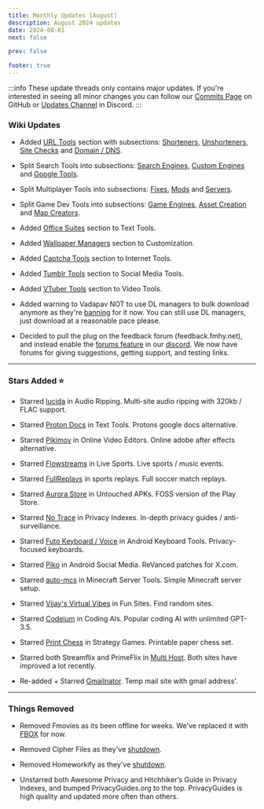 ```yaml
---
title: Monthly Updates [August]
description: August 2024 updates
date: 2024-08-01
next: false

prev: false

footer: true
---
```


<Post authors="nbats"/>

:::info
These update threads only contains major updates. If you're interested
in seeing all minor changes you can follow our
[Commits Page](https://github.com/fmhy/FMHYedit/commits/main) on GitHub or
[Updates Channel](https://redd.it/17f8msf) in Discord.
:::

### Wiki Updates

- Added [URL Tools](https://fmhy.net/internet-tools#url-tools) section with
  subsections: [Shorteners](https://fmhy.net/internet-tools#url-shorteners),
  [Unshorteners](https://fmhy.net/internet-tools#url-unshorteners),
  [Site Checks](https://fmhy.net/internet-tools#down-site-checkers) and
  [Domain / DNS](https://fmhy.net/internet-tools#domain-dns).

- Split Search Tools into subsections:
  [Search Engines](https://fmhy.net/internet-tools#search-engines),
  [Custom Engines](https://fmhy.net/internet-tools#custom-search-engines) and
  [Google Tools](https://fmhy.net/internet-tools#google-search-tools).

- Split Multiplayer Tools into subsections:
  [Fixes](https://fmhy.net/gaming-tools#multiplayer-fixes),
  [Mods](https://fmhy.net/gaming-tools#multiplayer-mods) and
  [Servers](https://fmhy.net/gaming-tools#multiplayer-servers).

- Split Game Dev Tools into subsections:
  [Game Engines](https://fmhy.net/devtools#game-engines),
  [Asset Creation](https://fmhy.net/devtools#asset-creation) and
  [Map Creators](https://fmhy.net/devtools#map-creators-editors).

- Added [Office Suites](https://fmhy.net/text-tools#office-suites) section to
  Text Tools.

- Added [Wallpaper Managers](https://fmhy.net/system-tools#wallpaper-managers)
  section to Customization.

- Added [Captcha Tools](https://fmhy.net/internet-tools#captcha-tools) section
  to Internet Tools.

- Added [Tumblr Tools](https://fmhy.net/social-media-tools#tumblr-tools) section
  to Social Media Tools.

- Added [VTuber Tools](https://fmhy.net/video-tools#vtuber-tools) section to
  Video Tools.

- Added warning to Vadapav NOT to use DL managers to bulk download anymore as
  they're [banning](https://ibb.co/VvrZMXQ) for it now. You can still use DL
  managers, just download at a reasonable pace please.

- Decided to pull the plug on the feedback forum (feedback.fmhy.net), and
  instead enable the
  [forums feature](https://discord.com/blog/forum-channels-space-for-organized-conversation)
  in our [discord](https://discord.gg/5W9QJKuPkD). We now have forums for giving
  suggestions, getting support, and testing links.

---

### Stars Added ⭐

- Starred [lucida](https://fmhy.net/audiopiracyguide#audio-ripping-sites) in
  Audio Ripping. Multi-site audio ripping with 320kb / FLAC support.

- Starred [Proton Docs](https://fmhy.net/text-tools#online-editors) in Text
  Tools. Protons google docs alternative.

- Starred [Pikimov](https://fmhy.net/video-tools#online-editors) in Online Video
  Editors. Online adobe after effects alternative.

- Starred [Flowstreams](https://fmhy.net/videopiracyguide#live-sports) in Live
  Sports. Live sports / music events.

- Starred [FullReplays](https://fmhy.net/videopiracyguide#sports-replays) in
  sports replays. Full soccer match replays.

- Starred [Aurora Store](https://fmhy.net/android-iosguide#untouched-apks) in
  Untouched APKs. FOSS version of the Play Store.

- Starred [No Trace](https://fmhy.net/adblockvpnguide#privacy-indexes) in
  Privacy Indexes. In-depth privacy guides / anti-surveillance.

- Starred
  [Futo Keyboard / Voice](https://fmhy.net/android-iosguide#keyboard-text) in
  Android Keyboard Tools. Privacy-focused keyboards.

- Starred [Piko](https://fmhy.net/android-iosguide#social-media-apps) in Android
  Social Media. ReVanced patches for X.com.

- Starred [auto-mcs](https://fmhy.net/storage#minecraft-server-tools) in
  Minecraft Server Tools. Simple Minecraft server setup.

- Starred [Vijay's Virtual Vibes](https://fmhy.net/miscguide#random) in Fun
  Sites. Find random sites.

- Starred [Codeium](https://fmhy.net/ai#coding-ais) in Coding AIs. Popular
  coding AI with unlimited GPT-3.5.

- Starred [Print Chess](https://fmhy.net/gamingpiracyguide#strategy) in Strategy
  Games. Printable paper chess set.

- Starred both Streamflix and PrimeFlix in
  [Multi Host](https://fmhy.net/videopiracyguide). Both sites have improved a
  lot recently.

- Re-added + Starred [Gmailnator](https://fmhy.net/internet-tools#temp-mail).
  Temp mail site with gmail address'.

---

### Things Removed

- Removed Fmovies as its been offline for weeks. We've replaced it with
  [FBOX](https://fmhy.net/videopiracyguide#multi-server) for now.

- Removed Cipher Files as they've [shutdown](https://ibb.co/gzYX4Gb).

- Removed Homeworkify as they've [shutdown](https://ibb.co/wJp6B3b).

- Unstarred both Awesome Privacy and Hitchhiker’s Guide in Privacy Indexes, and
  bumped PrivacyGuides.org to the top. PrivacyGuides is high quality and updated
  more often than others.
